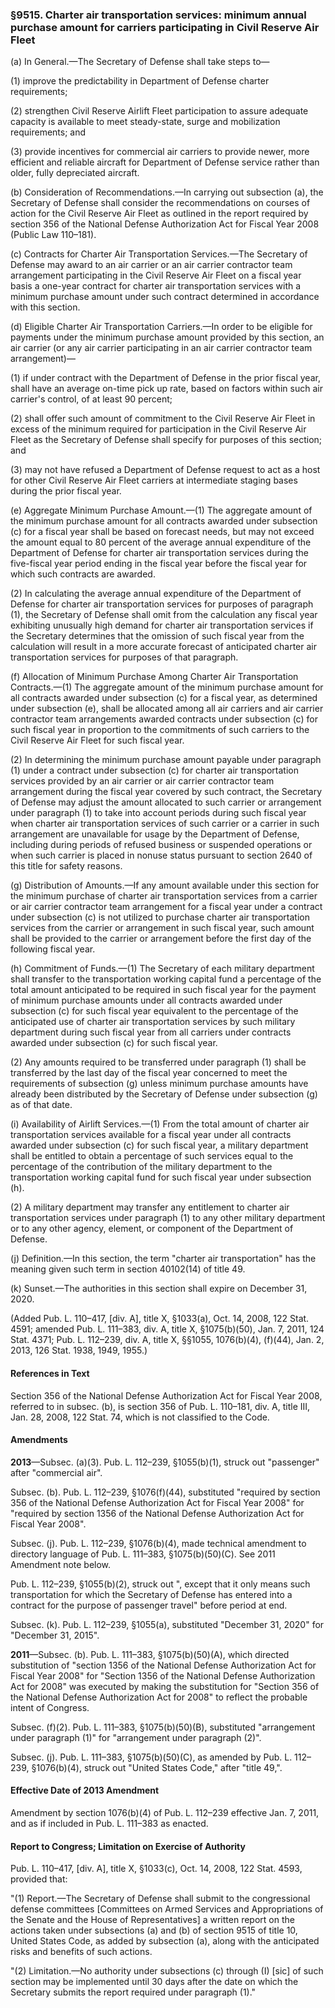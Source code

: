 ### §9515. Charter air transportation services: minimum annual purchase amount for carriers participating in Civil Reserve Air Fleet ###

(a) In General.—The Secretary of Defense shall take steps to—

(1) improve the predictability in Department of Defense charter requirements;

(2) strengthen Civil Reserve Airlift Fleet participation to assure adequate capacity is available to meet steady-state, surge and mobilization requirements; and

(3) provide incentives for commercial air carriers to provide newer, more efficient and reliable aircraft for Department of Defense service rather than older, fully depreciated aircraft.

(b) Consideration of Recommendations.—In carrying out subsection (a), the Secretary of Defense shall consider the recommendations on courses of action for the Civil Reserve Air Fleet as outlined in the report required by section 356 of the National Defense Authorization Act for Fiscal Year 2008 (Public Law 110–181).

(c) Contracts for Charter Air Transportation Services.—The Secretary of Defense may award to an air carrier or an air carrier contractor team arrangement participating in the Civil Reserve Air Fleet on a fiscal year basis a one-year contract for charter air transportation services with a minimum purchase amount under such contract determined in accordance with this section.

(d) Eligible Charter Air Transportation Carriers.—In order to be eligible for payments under the minimum purchase amount provided by this section, an air carrier (or any air carrier participating in an air carrier contractor team arrangement)—

(1) if under contract with the Department of Defense in the prior fiscal year, shall have an average on-time pick up rate, based on factors within such air carrier's control, of at least 90 percent;

(2) shall offer such amount of commitment to the Civil Reserve Air Fleet in excess of the minimum required for participation in the Civil Reserve Air Fleet as the Secretary of Defense shall specify for purposes of this section; and

(3) may not have refused a Department of Defense request to act as a host for other Civil Reserve Air Fleet carriers at intermediate staging bases during the prior fiscal year.

(e) Aggregate Minimum Purchase Amount.—(1) The aggregate amount of the minimum purchase amount for all contracts awarded under subsection (c) for a fiscal year shall be based on forecast needs, but may not exceed the amount equal to 80 percent of the average annual expenditure of the Department of Defense for charter air transportation services during the five-fiscal year period ending in the fiscal year before the fiscal year for which such contracts are awarded.

(2) In calculating the average annual expenditure of the Department of Defense for charter air transportation services for purposes of paragraph (1), the Secretary of Defense shall omit from the calculation any fiscal year exhibiting unusually high demand for charter air transportation services if the Secretary determines that the omission of such fiscal year from the calculation will result in a more accurate forecast of anticipated charter air transportation services for purposes of that paragraph.

(f) Allocation of Minimum Purchase Among Charter Air Transportation Contracts.—(1) The aggregate amount of the minimum purchase amount for all contracts awarded under subsection (c) for a fiscal year, as determined under subsection (e), shall be allocated among all air carriers and air carrier contractor team arrangements awarded contracts under subsection (c) for such fiscal year in proportion to the commitments of such carriers to the Civil Reserve Air Fleet for such fiscal year.

(2) In determining the minimum purchase amount payable under paragraph (1) under a contract under subsection (c) for charter air transportation services provided by an air carrier or air carrier contractor team arrangement during the fiscal year covered by such contract, the Secretary of Defense may adjust the amount allocated to such carrier or arrangement under paragraph (1) to take into account periods during such fiscal year when charter air transportation services of such carrier or a carrier in such arrangement are unavailable for usage by the Department of Defense, including during periods of refused business or suspended operations or when such carrier is placed in nonuse status pursuant to section 2640 of this title for safety reasons.

(g) Distribution of Amounts.—If any amount available under this section for the minimum purchase of charter air transportation services from a carrier or air carrier contractor team arrangement for a fiscal year under a contract under subsection (c) is not utilized to purchase charter air transportation services from the carrier or arrangement in such fiscal year, such amount shall be provided to the carrier or arrangement before the first day of the following fiscal year.

(h) Commitment of Funds.—(1) The Secretary of each military department shall transfer to the transportation working capital fund a percentage of the total amount anticipated to be required in such fiscal year for the payment of minimum purchase amounts under all contracts awarded under subsection (c) for such fiscal year equivalent to the percentage of the anticipated use of charter air transportation services by such military department during such fiscal year from all carriers under contracts awarded under subsection (c) for such fiscal year.

(2) Any amounts required to be transferred under paragraph (1) shall be transferred by the last day of the fiscal year concerned to meet the requirements of subsection (g) unless minimum purchase amounts have already been distributed by the Secretary of Defense under subsection (g) as of that date.

(i) Availability of Airlift Services.—(1) From the total amount of charter air transportation services available for a fiscal year under all contracts awarded under subsection (c) for such fiscal year, a military department shall be entitled to obtain a percentage of such services equal to the percentage of the contribution of the military department to the transportation working capital fund for such fiscal year under subsection (h).

(2) A military department may transfer any entitlement to charter air transportation services under paragraph (1) to any other military department or to any other agency, element, or component of the Department of Defense.

(j) Definition.—In this section, the term "charter air transportation" has the meaning given such term in section 40102(14) of title 49.

(k) Sunset.—The authorities in this section shall expire on December 31, 2020.

(Added Pub. L. 110–417, [div. A], title X, §1033(a), Oct. 14, 2008, 122 Stat. 4591; amended Pub. L. 111–383, div. A, title X, §1075(b)(50), Jan. 7, 2011, 124 Stat. 4371; Pub. L. 112–239, div. A, title X, §§1055, 1076(b)(4), (f)(44), Jan. 2, 2013, 126 Stat. 1938, 1949, 1955.)

#### References in Text ####

Section 356 of the National Defense Authorization Act for Fiscal Year 2008, referred to in subsec. (b), is section 356 of Pub. L. 110–181, div. A, title III, Jan. 28, 2008, 122 Stat. 74, which is not classified to the Code.

#### Amendments ####

**2013**—Subsec. (a)(3). Pub. L. 112–239, §1055(b)(1), struck out "passenger" after "commercial air".

Subsec. (b). Pub. L. 112–239, §1076(f)(44), substituted "required by section 356 of the National Defense Authorization Act for Fiscal Year 2008" for "required by section 1356 of the National Defense Authorization Act for Fiscal Year 2008".

Subsec. (j). Pub. L. 112–239, §1076(b)(4), made technical amendment to directory language of Pub. L. 111–383, §1075(b)(50)(C). See 2011 Amendment note below.

Pub. L. 112–239, §1055(b)(2), struck out ", except that it only means such transportation for which the Secretary of Defense has entered into a contract for the purpose of passenger travel" before period at end.

Subsec. (k). Pub. L. 112–239, §1055(a), substituted "December 31, 2020" for "December 31, 2015".

**2011**—Subsec. (b). Pub. L. 111–383, §1075(b)(50)(A), which directed substitution of "section 1356 of the National Defense Authorization Act for Fiscal Year 2008" for "Section 1356 of the National Defense Authorization Act for 2008" was executed by making the substitution for "Section 356 of the National Defense Authorization Act for 2008" to reflect the probable intent of Congress.

Subsec. (f)(2). Pub. L. 111–383, §1075(b)(50)(B), substituted "arrangement under paragraph (1)" for "arrangement under paragraph (2)".

Subsec. (j). Pub. L. 111–383, §1075(b)(50)(C), as amended by Pub. L. 112–239, §1076(b)(4), struck out "United States Code," after "title 49,".

#### Effective Date of 2013 Amendment ####

Amendment by section 1076(b)(4) of Pub. L. 112–239 effective Jan. 7, 2011, and as if included in Pub. L. 111–383 as enacted.

#### Report to Congress; Limitation on Exercise of Authority ####

Pub. L. 110–417, [div. A], title X, §1033(c), Oct. 14, 2008, 122 Stat. 4593, provided that:

"(1) Report.—The Secretary of Defense shall submit to the congressional defense committees [Committees on Armed Services and Appropriations of the Senate and the House of Representatives] a written report on the actions taken under subsections (a) and (b) of section 9515 of title 10, United States Code, as added by subsection (a), along with the anticipated risks and benefits of such actions.

"(2) Limitation.—No authority under subsections (c) through (I) [sic] of such section may be implemented until 30 days after the date on which the Secretary submits the report required under paragraph (1)."